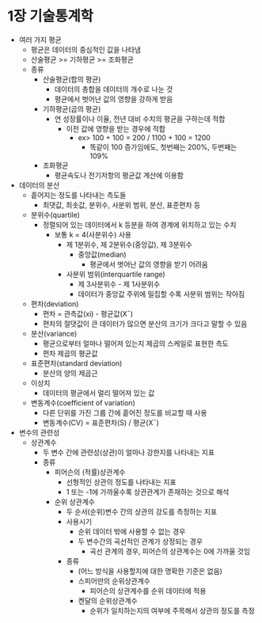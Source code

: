 # 1장 기술통계학
* 여러 가지 평균
    * 평균은 데이터의 중심적인 값을 나타냄
    * 산술평균 >= 기하평균 >= 조화평균
    * 종류
        * 산술평균(합의 평균)
            * 데이터의 총합을 데이터의 개수로 나눈 것
            * 평균에서 벗어난 값의 영향을 강하게 받음
        * 기하평균(곱의 평균)
            * 연 성장률이나 이율, 전년 대비 수치의 평균을 구하는데 적합
                * 이전 값에 영향을 받는 경우에 적합
                    * ex> 100 + 100 = 200 / 1100 + 100 = 1200
                        * 똑같이 100 증가임에도, 첫번째는 200%, 두번째는 109%
        * 조화평균
            * 평균속도나 전기저항의 평균값 계산에 이용함
* 데이터의 분산
    * 흩어지는 정도를 나타내는 측도들
        * 최댓값, 최솟값, 분위수, 사분위 범위, 분산, 표준편차 등
    * 분위수(quartile)
        * 정렬되어 있는 데이터에서 k 등분을 하여 경계에 위치하고 있는 수치
            * 보통  k = 4(사분위수) 사용
                * 제 1분위수, 제 2분위수(중앙값), 제 3분위수
                    * 중앙값(median)
                        * 평균에서 벗어난 값의 영향을 받기 어려움
                * 사분위 범위(interquartile range)
                    * 제 3사분위수 - 제 1사분위수
                    * 데이터가 중앙값 주위에 밀집할 수록 사분위 범위는 작아짐
    * 편차(deviation)
        * 편차 = 관측값(xi) - 평균값(X¯)
        * 편차의 절댓값이 큰 데이터가 많으면 분산의 크기가 크다고 말할 수 있음
    * 분산(variance)
        * 평균으로부터 얼마나 떨어져 있는지 제곱의 스케일로 표현한 측도
        * 편차 제곱의 평균값
    * 표준편차(standard deviation)
        * 분산의 양의 제곱근
    * 이상치
        * 데이터의 평균에서 멀리 떨어져 있는 값
    * 변동계수(coefficient of variation)
        * 다른 단위를 가진 그룹 간에 흩어진 정도를 비교할 때 사용
        * 변동계수(CV) = 표준편차(S) / 평균(X¯)
* 변수의 관련성
    * 상관계수
        * 두 변수 간에 관련성(상관)이 얼마나 강한지를 나타내는 지표
        * 종류
            * 피어슨의 (적률)상관계수
                * 선형적인 상관의 정도를 나타내는 지표
                * 1 또는 -1에 가까울수록 상관관계가 존재하는 것으로 해석
            * 순위 상관계수
                * 두 순서(순위)변수 간의 상관의 강도를 측정하는 지표
                * 사용시기
                    * 순위 데이터 밖에 사용할 수 없는 경우
                    * 두 변수간의 곡선적인 관계가 상정되는 경우
                        * 곡선 관계의 경우, 피어슨의 상관계수는 0에 가까울 것임
                * 종류
                    * (어느 방식을 사용할지에 대한 명확한 기준은 없음)
                    * 스피어만의 순위상관계수
                        * 피어슨의 상관계수를 순위 데이터에 적용
                    * 켄달의 순위상관계수
                        * 순위가 일치하는지의 여부에 주목해서 상관의 정도를 측정
